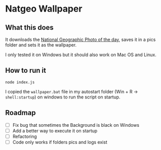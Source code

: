 # Natgeo Wallpaper

## What this does
It downloads the [National Geographic Photo of the day](https://www.nationalgeographic.com/photography/photo-of-the-day), saves it in a pics folder and sets it as the wallpaper.

I only tested it on Windows but it should also work on Mac OS and Linux.

## How to run it
`node index.js`

I copied the `wallpaper.bat` file in my autostart folder (Win + R -> `shell:startup`) on windows to run the script on startup.

## Roadmap
- [ ] Fix bug that sometimes the Background is black on Windows
- [ ] Add a better way to execute it on startup
- [ ] Refactoring
- [ ] Code only works if folders pics and logs exist
